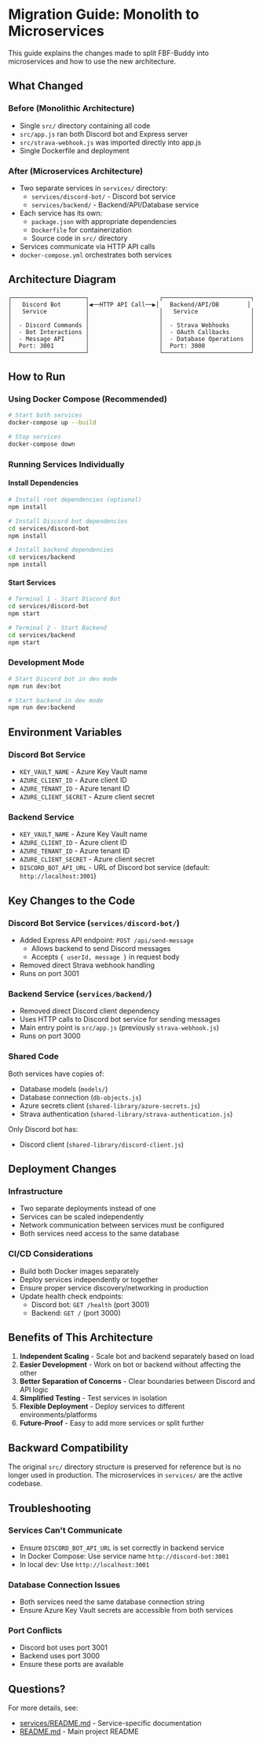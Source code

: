 # Migration Guide: Monolith to Microservices

This guide explains the changes made to split FBF-Buddy into microservices and how to use the new architecture.

## What Changed

### Before (Monolithic Architecture)
- Single `src/` directory containing all code
- `src/app.js` ran both Discord bot and Express server
- `src/strava-webhook.js` was imported directly into app.js
- Single Dockerfile and deployment

### After (Microservices Architecture)
- Two separate services in `services/` directory:
  - `services/discord-bot/` - Discord bot service
  - `services/backend/` - Backend/API/Database service
- Each service has its own:
  - `package.json` with appropriate dependencies
  - `Dockerfile` for containerization
  - Source code in `src/` directory
- Services communicate via HTTP API calls
- `docker-compose.yml` orchestrates both services

## Architecture Diagram

```
┌─────────────────────┐                    ┌─────────────────────────┐
│   Discord Bot       │◀──HTTP API Call──▶│   Backend/API/DB        │
│   Service           │                    │   Service               │
│                     │                    │                         │
│  - Discord Commands │                    │  - Strava Webhooks      │
│  - Bot Interactions │                    │  - OAuth Callbacks      │
│  - Message API      │                    │  - Database Operations  │
│  Port: 3001         │                    │  Port: 3000             │
└─────────────────────┘                    └─────────────────────────┘
```

## How to Run

### Using Docker Compose (Recommended)

```bash
# Start both services
docker-compose up --build

# Stop services
docker-compose down
```

### Running Services Individually

#### Install Dependencies
```bash
# Install root dependencies (optional)
npm install

# Install Discord bot dependencies
cd services/discord-bot
npm install

# Install backend dependencies
cd services/backend
npm install
```

#### Start Services
```bash
# Terminal 1 - Start Discord Bot
cd services/discord-bot
npm start

# Terminal 2 - Start Backend
cd services/backend
npm start
```

### Development Mode

```bash
# Start Discord bot in dev mode
npm run dev:bot

# Start backend in dev mode
npm run dev:backend
```

## Environment Variables

### Discord Bot Service
- `KEY_VAULT_NAME` - Azure Key Vault name
- `AZURE_CLIENT_ID` - Azure client ID
- `AZURE_TENANT_ID` - Azure tenant ID
- `AZURE_CLIENT_SECRET` - Azure client secret

### Backend Service
- `KEY_VAULT_NAME` - Azure Key Vault name
- `AZURE_CLIENT_ID` - Azure client ID
- `AZURE_TENANT_ID` - Azure tenant ID
- `AZURE_CLIENT_SECRET` - Azure client secret
- `DISCORD_BOT_API_URL` - URL of Discord bot service (default: `http://localhost:3001`)

## Key Changes to the Code

### Discord Bot Service (`services/discord-bot/`)
- Added Express API endpoint: `POST /api/send-message`
  - Allows backend to send Discord messages
  - Accepts `{ userId, message }` in request body
- Removed direct Strava webhook handling
- Runs on port 3001

### Backend Service (`services/backend/`)
- Removed direct Discord client dependency
- Uses HTTP calls to Discord bot service for sending messages
- Main entry point is `src/app.js` (previously `strava-webhook.js`)
- Runs on port 3000

### Shared Code
Both services have copies of:
- Database models (`models/`)
- Database connection (`db-objects.js`)
- Azure secrets client (`shared-library/azure-secrets.js`)
- Strava authentication (`shared-library/strava-authentication.js`)

Only Discord bot has:
- Discord client (`shared-library/discord-client.js`)

## Deployment Changes

### Infrastructure
- Two separate deployments instead of one
- Services can be scaled independently
- Network communication between services must be configured
- Both services need access to the same database

### CI/CD Considerations
- Build both Docker images separately
- Deploy services independently or together
- Ensure proper service discovery/networking in production
- Update health check endpoints:
  - Discord bot: `GET /health` (port 3001)
  - Backend: `GET /` (port 3000)

## Benefits of This Architecture

1. **Independent Scaling** - Scale bot and backend separately based on load
2. **Easier Development** - Work on bot or backend without affecting the other
3. **Better Separation of Concerns** - Clear boundaries between Discord and API logic
4. **Simplified Testing** - Test services in isolation
5. **Flexible Deployment** - Deploy services to different environments/platforms
6. **Future-Proof** - Easy to add more services or split further

## Backward Compatibility

The original `src/` directory structure is preserved for reference but is no longer used in production. The microservices in `services/` are the active codebase.

## Troubleshooting

### Services Can't Communicate
- Ensure `DISCORD_BOT_API_URL` is set correctly in backend service
- In Docker Compose: Use service name `http://discord-bot:3001`
- In local dev: Use `http://localhost:3001`

### Database Connection Issues
- Both services need the same database connection string
- Ensure Azure Key Vault secrets are accessible from both services

### Port Conflicts
- Discord bot uses port 3001
- Backend uses port 3000
- Ensure these ports are available

## Questions?

For more details, see:
- [services/README.md](services/README.md) - Service-specific documentation
- [README.md](README.md) - Main project README
